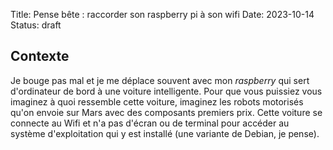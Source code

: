 Title: Pense bête : raccorder son raspberry pi à son wifi
Date: 2023-10-14
Status: draft

## Contexte
Je bouge pas mal et je me déplace souvent avec mon *raspberry* qui sert 
d'ordinateur de bord à une voiture intelligente. Pour que vous puissiez 
vous imaginez à quoi ressemble cette voiture, imaginez les robots motorisés 
qu'on envoie sur Mars avec des composants premiers prix. Cette voiture se 
connecte au Wifi et n'a pas d'écran ou de terminal pour accéder au système 
d'exploitation qui y est installé (une variante de Debian, je pense).